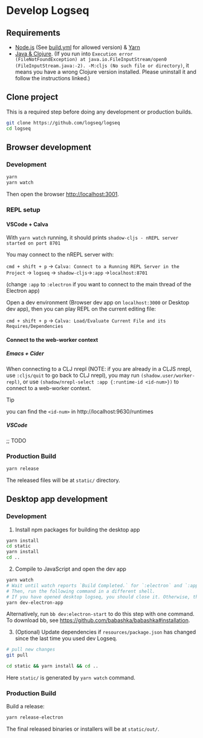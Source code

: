 # Develop Logseq
## Requirements

- [Node.js](https://nodejs.org/en/download/) (See [build.yml](https://github.com/logseq/logseq/blob/master/.github/workflows/build.yml) for allowed version)  & [Yarn](https://classic.yarnpkg.com/en/docs/install/)
- [Java & Clojure](https://clojure.org/guides/getting_started). (If you run into `Execution error (FileNotFoundException) at java.io.FileInputStream/open0 (FileInputStream.java:-2). -M:cljs (No such file or directory)`, it means you have a wrong Clojure version installed. Please uninstall it and follow the instructions linked.)

## Clone project

This is a required step before doing any development or production builds.

```bash
git clone https://github.com/logseq/logseq
cd logseq
```

## Browser development

### Development

```bash
yarn
yarn watch
```

Then open the browser <http://localhost:3001>.

### REPL setup

#### VSCode + Calva
With ```yarn watch``` running, it should prints ``shadow-cljs - nREPL server started on port 8701``

You may connect to the nREPL server with:

``cmd + shift + p`` -> ``Calva: Connect to a Running REPL Server in the Project`` -> ``logseq`` -> ``shadow-cljs``->``:app`` ->``localhost:8701``

(change ``:app`` to ``:electron`` if you want to connect to the main thread of the Electron app)

Open a dev environment (Browser dev app on ``localhost:3000`` or Desktop dev app), then you can play REPL on the current editing file:

``cmd + shift + p`` -> ``Calva: Load/Evaluate Current File and its Requires/Dependencies``

#### Connect to the web-worker context

##### Emacs + Cider
When connecting to a CLJ nrepl (NOTE: if you are already in a CLJS nrepl, use `:cljs/quit` to go back to CLJ nrepl),
you may run `(shadow.user/worker-repl)`, or  use `(shadow/nrepl-select :app {:runtime-id <id-num>})` to connect to a web-worker context.

> [!TIP]
> you can find the `<id-num>` in http://localhost:9630/runtimes

##### VSCode
;; TODO

### Production Build

```bash
yarn release
```

The released files will be at `static/` directory.

## Desktop app development

### Development

1. Install npm packages for building the desktop app

``` bash
yarn install
cd static
yarn install
cd ..
```

2. Compile to JavaScript and open the dev app

```bash
yarn watch
# Wait until watch reports `Build Completed.` for `:electron` and `:app`.
# Then, run the following command in a different shell.
# If you have opened desktop logseq, you should close it. Otherwise, this command will fail.
yarn dev-electron-app
```

Alternatively, run `bb dev:electron-start` to do this step with one command. To
download bb, see https://github.com/babashka/babashka#installation.

3. (Optional) Update dependencies if `resources/package.json` has changed since
the last time you used dev Logseq.

```bash
# pull new changes
git pull

cd static && yarn install && cd ..
```

Here `static/` is generated by `yarn watch` command.

### Production Build

Build a release:

```bash
yarn release-electron
```

The final released binaries or installers will be at `static/out/`.
